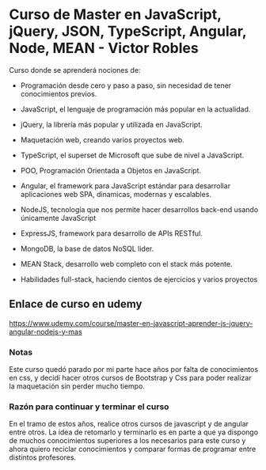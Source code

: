 # Curso de Master en JavaScript, jQuery, JSON, TypeScript, Angular, Node, MEAN - Victor Robles

Curso donde se aprenderá nociones de:

* Programación desde cero y paso a paso, sin necesidad de tener conocimientos previos.

* JavaScript, el lenguaje de programación más popular en la actualidad.

* jQuery, la librería más popular y utilizada en JavaScript.

* Maquetación web, creando varios proyectos web.

* TypeScript, el superset de Microsoft que sube de nivel a JavaScript.

* POO, Programación Orientada a Objetos en JavaScript.

* Angular, el framework para JavaScript estándar para desarrollar aplicaciones web SPA, dinamicas, modernas y escalables.

* NodeJS, tecnología que nos permite hacer desarrollos back-end usando únicamente JavaScript

* ExpressJS, framework para desarrollo de APIs RESTful.

* MongoDB, la base de datos NoSQL lider.

* MEAN Stack, desarrollo web completo con el stack más potente.

* Habilidades full-stack, haciendo cientos de ejercicios y varios proyectos

## Enlace de curso en udemy

<https://www.udemy.com/course/master-en-javascript-aprender-js-jquery-angular-nodejs-y-mas>

### Notas

Este curso quedó parado por mi parte hace años por falta de conocimientos en css, y decidí hacer otros cursos de Bootstrap y Css para poder realizar la maquetación sin perder mucho tiempo.

### Razón para continuar y terminar el curso

En el tramo de estos años, realice otros cursos de javascript y de angular entre otros. La idea de retomarlo y terminarlo es en parte a que ya dispongo de muchos conocimientos superiores a los necesarios para este curso y ahora quiero reciclar conocimientos y comparar formas de programar entre distintos profesores.
